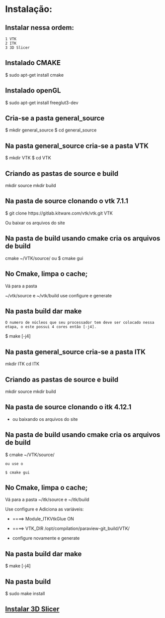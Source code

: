 # Instalação:

##  Instalar nessa ordem:
	1 VTK
	2 ITK
	3 3D Slicer

## Instalado CMAKE
<p>
	$ sudo apt-get install cmake
</p>

## Instalado openGL
<p>
	$ sudo apt-get install freeglut3-dev
</p>

## Cria-se a pasta general_source
<p>
	$ mkdir general_source
	$ cd general_source
</p>

## Na pasta general_source cria-se a pasta VTK
<p>
	$ mkdir VTK
	$ cd VTK
</p>

## Criando as pastas de source e build
<p>
	mkdir source
	mkdir build
</p>

## Na pasta de source clonando o vtk 7.1.1
<p>
	$ git clone https://gitlab.kitware.com/vtk/vtk.git VTK
</p>
Ou baixar os arquivos do site

## Na pasta de build usando cmake cria os arquivos de build
<p>
	cmake ~/VTK/source/
	ou
	$ cmake gui
</p>

## No Cmake, limpa o cache;
Vá para a pasta
<p>
	~/vtk/source e ~/vtk/build
	use configure e generate
</p>

## Na pasta build dar make
	O numero de núcleos que seu processador tem deve ser colocado nessa etapa, o este possui 4 cores então [-j4].
<p>
	$ make [-j4]
</p>

## Na pasta general_source cria-se a pasta ITK
<p>
	mkdir ITK
	cd ITK
</p>

## Criando as pastas de source e build
<p>
	mkdir source
	mkdir build
</p>

## Na pasta de source clonando o itk 4.12.1
* ou baixando os arquivos do site

## Na pasta de build usando cmake cria os arquivos de build
<p>
	$ cmake ~/VTK/source/

	ou use o

	$ cmake gui
</p>

## No Cmake, limpa o cache;

Vá para a pasta ~/itk/source e ~/itk/build

Use configure e Adiciona as variáveis:
* ====> Module_ITKVtkGlue                ON

* ====> VTK_DIR                          /opt/compilation/paraview-git_build/VTK/

* configure novamente e generate

## Na pasta build dar make
<p>
	$ make [-j4]
</p>

## Na pasta build
<p>
	$ sudo make install
</p>

## [Instalar 3D Slicer](https://www.slicer.org/wiki/Documentation/Nightly/Developers/Build_Instructions#Ubuntu)
